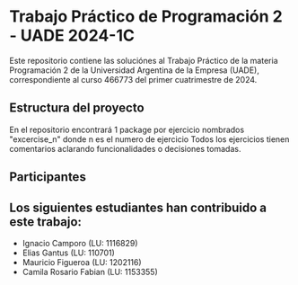 # Trabajo Práctico de Programación 2 - UADE 2024-1C

Este repositorio contiene las soluciónes al  Trabajo Práctico de la materia Programación 2 de la Universidad Argentina de la Empresa (UADE), correspondiente al curso 466773 del primer cuatrimestre de 2024.


## Estructura del proyecto
En el repositorio encontrará 1 package por ejercicio nombrados "excercise_n" donde n es el numero de ejercicio
Todos los ejercicios tienen comentarios aclarando funcionalidades o decisiones tomadas.


## Participantes

Los siguientes estudiantes han contribuido a este trabajo:
- 
- Ignacio Camporo (LU: 1116829)
- Elias Gantus (LU: 110701)
- Mauricio Figueroa (LU: 1202116)
- Camila Rosario Fabian (LU: 1153355)